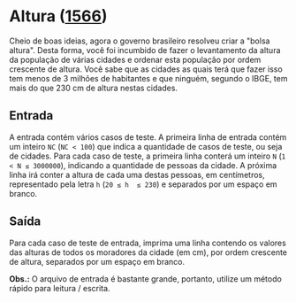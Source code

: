 # Altura ([1566](https://www.urionlinejudge.com.br/judge/pt/problems/view/1556))

Cheio de boas ideias, agora o governo brasileiro resolveu criar a "bolsa altura". Desta forma, você foi incumbido de fazer o levantamento da altura da população de várias cidades e ordenar esta população por ordem crescente de altura. Você sabe que as cidades as quais terá que fazer isso tem menos de 3 milhões de habitantes e que ninguém, segundo o IBGE, tem mais do que 230 cm de altura nestas cidades.

## Entrada

A entrada contém vários casos de teste. A primeira linha de entrada contém um inteiro `NC` (`NC < 100`) que indica a quantidade de casos de teste, ou seja de cidades. Para cada caso de teste, a primeira linha conterá um inteiro `N` (`1 < N ≤ 3000000`), indicando a quantidade de pessoas da cidade. A próxima linha irá conter a altura de cada uma destas pessoas, em centímetros, representado pela letra `h` (`20 ≤ h  ≤ 230`) e separados por um espaço em branco.

## Saída

Para cada caso de teste de entrada, imprima uma linha contendo os valores das alturas de todos os moradores da cidade (em cm), por ordem crescente de altura, separados por um espaço em branco.

**Obs.:** O arquivo de entrada é bastante grande, portanto, utilize um método rápido para leitura / escrita.

